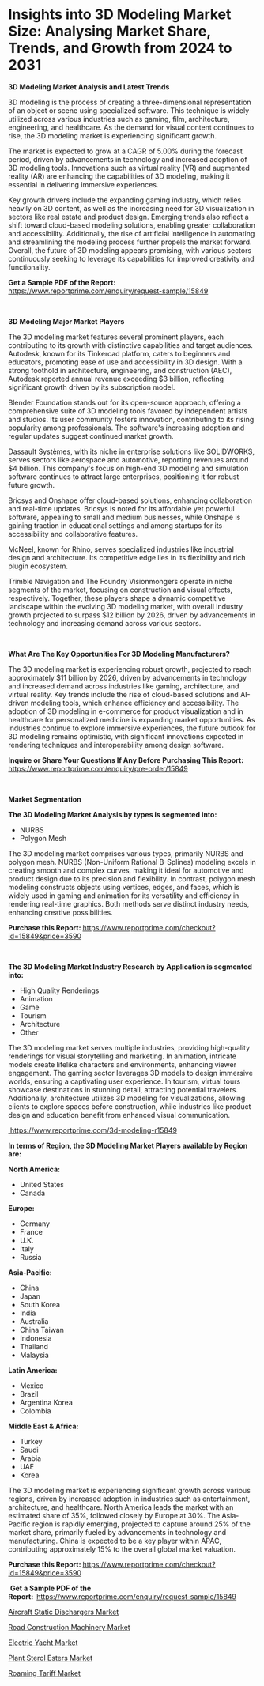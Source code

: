 <p><h1>Insights into 3D Modeling Market Size: Analysing Market Share, Trends, and Growth from 2024 to 2031</h1></p><p><strong>3D Modeling Market Analysis and Latest Trends</strong></p>
<p><p>3D modeling is the process of creating a three-dimensional representation of an object or scene using specialized software. This technique is widely utilized across various industries such as gaming, film, architecture, engineering, and healthcare. As the demand for visual content continues to rise, the 3D modeling market is experiencing significant growth.</p><p>The market is expected to grow at a CAGR of 5.00% during the forecast period, driven by advancements in technology and increased adoption of 3D modeling tools. Innovations such as virtual reality (VR) and augmented reality (AR) are enhancing the capabilities of 3D modeling, making it essential in delivering immersive experiences.</p><p>Key growth drivers include the expanding gaming industry, which relies heavily on 3D content, as well as the increasing need for 3D visualization in sectors like real estate and product design. Emerging trends also reflect a shift toward cloud-based modeling solutions, enabling greater collaboration and accessibility. Additionally, the rise of artificial intelligence in automating and streamlining the modeling process further propels the market forward. Overall, the future of 3D modeling appears promising, with various sectors continuously seeking to leverage its capabilities for improved creativity and functionality.</p></p>
<p><strong>Get a Sample PDF of the Report:&nbsp;</strong> <a href="https://www.reportprime.com/enquiry/request-sample/15849">https://www.reportprime.com/enquiry/request-sample/15849</a></p>
<p>&nbsp;</p>
<p><strong>3D Modeling Major Market Players</strong></p>
<p><p>The 3D modeling market features several prominent players, each contributing to its growth with distinctive capabilities and target audiences. Autodesk, known for its Tinkercad platform, caters to beginners and educators, promoting ease of use and accessibility in 3D design. With a strong foothold in architecture, engineering, and construction (AEC), Autodesk reported annual revenue exceeding $3 billion, reflecting significant growth driven by its subscription model.</p><p>Blender Foundation stands out for its open-source approach, offering a comprehensive suite of 3D modeling tools favored by independent artists and studios. Its user community fosters innovation, contributing to its rising popularity among professionals. The software's increasing adoption and regular updates suggest continued market growth.</p><p>Dassault Systèmes, with its niche in enterprise solutions like SOLIDWORKS, serves sectors like aerospace and automotive, reporting revenues around $4 billion. This company's focus on high-end 3D modeling and simulation software continues to attract large enterprises, positioning it for robust future growth.</p><p>Bricsys and Onshape offer cloud-based solutions, enhancing collaboration and real-time updates. Bricsys is noted for its affordable yet powerful software, appealing to small and medium businesses, while Onshape is gaining traction in educational settings and among startups for its accessibility and collaborative features.</p><p>McNeel, known for Rhino, serves specialized industries like industrial design and architecture. Its competitive edge lies in its flexibility and rich plugin ecosystem.</p><p>Trimble Navigation and The Foundry Visionmongers operate in niche segments of the market, focusing on construction and visual effects, respectively. Together, these players shape a dynamic competitive landscape within the evolving 3D modeling market, with overall industry growth projected to surpass $12 billion by 2026, driven by advancements in technology and increasing demand across various sectors.</p></p>
<p>&nbsp;</p>
<p><strong>What Are The Key Opportunities For 3D Modeling Manufacturers?</strong></p>
<p><p>The 3D modeling market is experiencing robust growth, projected to reach approximately $11 billion by 2026, driven by advancements in technology and increased demand across industries like gaming, architecture, and virtual reality. Key trends include the rise of cloud-based solutions and AI-driven modeling tools, which enhance efficiency and accessibility. The adoption of 3D modeling in e-commerce for product visualization and in healthcare for personalized medicine is expanding market opportunities. As industries continue to explore immersive experiences, the future outlook for 3D modeling remains optimistic, with significant innovations expected in rendering techniques and interoperability among design software.</p></p>
<p><strong>Inquire or Share Your Questions If Any Before Purchasing This Report:</strong> <a href="https://www.reportprime.com/enquiry/pre-order/15849">https://www.reportprime.com/enquiry/pre-order/15849</a></p>
<p>&nbsp;</p>
<p><strong>Market Segmentation</strong></p>
<p><strong>The 3D Modeling Market Analysis by types is segmented into:</strong></p>
<p><ul><li>NURBS</li><li>Polygon Mesh</li></ul></p>
<p><p>The 3D modeling market comprises various types, primarily NURBS and polygon mesh. NURBS (Non-Uniform Rational B-Splines) modeling excels in creating smooth and complex curves, making it ideal for automotive and product design due to its precision and flexibility. In contrast, polygon mesh modeling constructs objects using vertices, edges, and faces, which is widely used in gaming and animation for its versatility and efficiency in rendering real-time graphics. Both methods serve distinct industry needs, enhancing creative possibilities.</p></p>
<p><strong>Purchase this Report:&nbsp;</strong><a href="https://www.reportprime.com/checkout?id=15849&price=3590">https://www.reportprime.com/checkout?id=15849&price=3590</a></p>
<p>&nbsp;</p>
<p><strong>The 3D Modeling Market Industry Research by Application is segmented into:</strong></p>
<p><ul><li>High Quality Renderings</li><li>Animation</li><li>Game</li><li>Tourism</li><li>Architecture</li><li>Other</li></ul></p>
<p><p>The 3D modeling market serves multiple industries, providing high-quality renderings for visual storytelling and marketing. In animation, intricate models create lifelike characters and environments, enhancing viewer engagement. The gaming sector leverages 3D models to design immersive worlds, ensuring a captivating user experience. In tourism, virtual tours showcase destinations in stunning detail, attracting potential travelers. Additionally, architecture utilizes 3D modeling for visualizations, allowing clients to explore spaces before construction, while industries like product design and education benefit from enhanced visual communication.</p></p>
<p><a href="https://www.reportprime.com/3d-modeling-r15849">&nbsp;https://www.reportprime.com/3d-modeling-r15849</a></p>
<p><strong>In terms of Region, the 3D Modeling Market Players available by Region are:</strong></p>
<p>
    <p> <strong> North America: </strong>
        <ul>
            <li>United States</li>
            <li>Canada</li>
        </ul>
        </p> 
    <p> <strong> Europe: </strong>
        <ul>
            <li>Germany</li>
            <li>France</li>
            <li>U.K.</li>
            <li>Italy</li>
            <li>Russia</li>
        </ul>
        </p> 
    <p> <strong> Asia-Pacific: </strong>
        <ul>
            <li>China</li>
            <li>Japan</li>
            <li>South Korea</li>
            <li>India</li>
            <li>Australia</li>
            <li>China Taiwan</li>
            <li>Indonesia</li>
            <li>Thailand</li>
            <li>Malaysia</li>
        </ul>
        </p> 
    <p> <strong> Latin America: </strong>
        <ul>
            <li>Mexico</li>
            <li>Brazil</li>
            <li>Argentina Korea</li>
            <li>Colombia</li>
        </ul>
        </p> 
    <p> <strong> Middle East & Africa: </strong>
        <ul>
            <li>Turkey</li>
            <li>Saudi</li>
            <li>Arabia</li>
            <li>UAE</li>
            <li>Korea</li>
        </ul>
    </p>
    </p>
<p><p>The 3D modeling market is experiencing significant growth across various regions, driven by increased adoption in industries such as entertainment, architecture, and healthcare. North America leads the market with an estimated share of 35%, followed closely by Europe at 30%. The Asia-Pacific region is rapidly emerging, projected to capture around 25% of the market share, primarily fueled by advancements in technology and manufacturing. China is expected to be a key player within APAC, contributing approximately 15% to the overall global market valuation.</p></p>
<p><strong>Purchase this Report: </strong><a href="https://www.reportprime.com/checkout?id=15849&price=3590">https://www.reportprime.com/checkout?id=15849&price=3590</a></p>
<p>&nbsp;<strong>Get a Sample PDF of the Report:&nbsp;&nbsp;</strong><a href="https://www.reportprime.com/enquiry/request-sample/15849">https://www.reportprime.com/enquiry/request-sample/15849</a></p>
<p><strong></strong></p>
<p><p><a href="https://issuu.com/reportprime-2/docs/aircraft-static-dischargers-market-_3727dcd03bddd5">Aircraft Static Dischargers Market</a></p><p><a href="https://github.com/WayneGriffin411/Market-Research-Report-List-1/blob/main/road-construction-machinery-market.md">Road Construction Machinery Market</a></p><p><a href="https://issuu.com/reportprime-2/docs/electric-yacht-market-size-2030.ppt_f1fee2b7c7b11a">Electric Yacht Market</a></p><p><a href="https://medium.com/@woods76241/the-market-study-covers-the-plant-sterol-esters-market-across-various-segments-4baae9fc7309">Plant Sterol Esters Market</a></p><p><a href="https://github.com/nicoletavirag/Market-Research-Report-List-5/blob/main/roaming-tariff-market.md">Roaming Tariff Market</a></p></p>